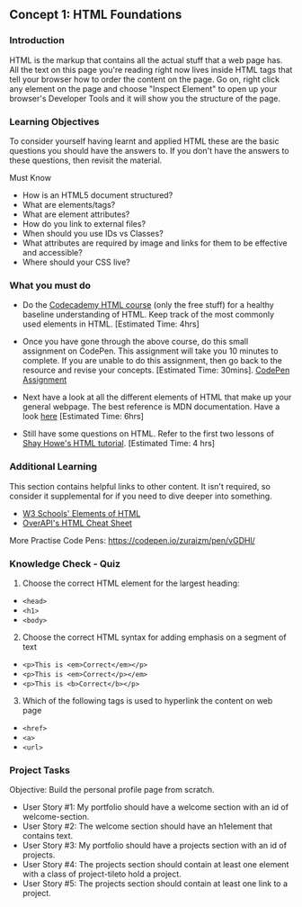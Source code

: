 ## Concept 1: HTML Foundations

### Introduction
HTML is the markup that contains all the actual stuff that a web page has. All the text on this page you're reading right now lives inside HTML tags that tell your browser how to order the content on the page. Go on, right click any element on the page and choose "Inspect Element" to open up your browser's Developer Tools and it will show you the structure of the page.



### Learning Objectives
To consider yourself having learnt and applied HTML these are the basic questions you should have the answers to. If you don't have the answers to these questions, then revisit the material.

Must Know
* How is an HTML5 document structured?
* What are elements/tags?
* What are element attributes?
* How do you link to external files?
* When should you use IDs vs Classes?
* What attributes are required by image and links for them to be effective and accessible?
* Where should your CSS live?

### What you must do

- Do the [Codecademy HTML course](https://www.codecademy.com/learn/learn-html) (only the free stuff) for a healthy baseline understanding of HTML.  Keep track of the most commonly used elements in HTML. [Estimated Time: 4hrs]

- Once you have gone through the above course, do this small assignment on CodePen. This assignment will take you 10 minutes to complete. If you are unable to do this assignment, then go back to the resource and revise your concepts. [Estimated Time: 30mins]. [CodePen Assignment](https://codepen.io/lambdaschool/pen/RyVowM/)

- Next have a look at all the different elements of HTML that make up your general webpage. The best reference is MDN documentation. Have a look [here](https://developer.mozilla.org/en-US/docs/Web/HTML/Element#Content_sectioning) [Estimated Time: 6hrs]

- Still have some questions on HTML. Refer to the first two lessons of [Shay Howe's HTML tutorial](https://learn.shayhowe.com/html-css/building-your-first-web-page/). [Estimated Time: 4 hrs]   


### Additional Learning
This section contains helpful links to other content. It isn't required, so consider it supplemental for if you need to dive deeper into something.

* [W3 Schools' Elements of HTML](https://www.w3schools.com/html/html_elements.asp)
* [OverAPI's HTML Cheat Sheet](http://overapi.com/html)

More Practise Code Pens: https://codepen.io/zuraizm/pen/vGDHl/

### Knowledge Check - Quiz

1. Choose the correct HTML element for the largest heading:
  - `<head>`
  - `<h1>`
  - `<body>`

2. Choose the correct HTML syntax for adding emphasis on a segment of text
  - `<p>This is <em>Correct</em></p>`
  - `<p>This is <em>Correct</p></em>`
  - `<p>This is <b>Correct</b></p>`

3. Which of the following tags is used to hyperlink the content on web page
  - `<href>`
  - `<a>`
  - `<url>`

### Project Tasks

Objective: Build the personal profile page from scratch.

- User Story #1: My portfolio should have a welcome section with an id of welcome-section.
- User Story #2: The welcome section should have an h1element that contains text.
- User Story #3: My portfolio should have a projects section with an id of projects.
- User Story #4: The projects section should contain at least one element with a class of project-tileto hold a project.
- User Story #5: The projects section should contain at least one link to a project.

